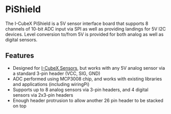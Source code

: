 <!--
---
name: PiShield
class: board
type: adc
formfactor: Custom
manufacturer: Infusion Systems
collected: Other
description: 5V Analog to Digital Converter and 5V I2C level shifter
url: https://infusionsystems.com/pishield/
github: https://github.com/I-CubeX/PythonExamples
schematic: https://infusionsystems.com/pishield/?page_id=137
buy: https://infusionsystems.com/pishield/?page_id=8
image: 'icubex-pishield.png'
pincount: 26
eeprom: no
power:
  '1':
  '2':
ground:
  '6':
  '9':
  '20':
pin:
  '19':
    mode: spi
  '21':
    mode: spi
  '23':
    mode: spi
  '24':
    mode: spi
install:
  'devices':
    - 'spi'

-->
# PiShield

The I-CubeX PiShield is a 5V sensor interface board that supports 8 channels of 10-bit ADC input via SPI as well as providing landings for 5V I2C devices. Level conversion to/from 5V is provided for both analog as well as digital sensors.

## Features

- Designed for [I-CubeX Sensors](http://infusionsystems.com/catalog/index.php/cPath/24), but works with any 5V analog sensor via a standard 3-pin header (VCC, SIG, GND)
- ADC performed using MCP3008 chip, and works with existing libraries and applications (including wiringPi)
- Supports up to 8 analog sensors via 3-pin headers, and 4 digital sensors via 2x3-pin headers
- Enough header protrusion to allow another 26 pin header to be stacked on top
